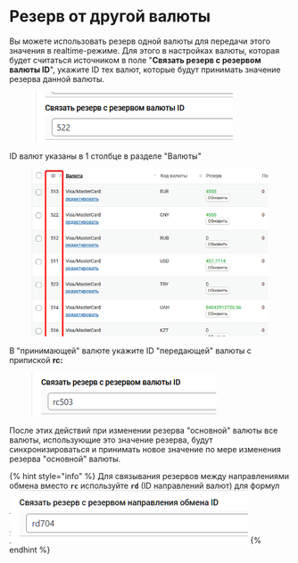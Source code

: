 # Резерв от другой валюты

Вы можете использовать резерв одной валюты для передачи этого значения в realtime-режиме. Для этого в настройках валюты, которая будет считаться источником в поле "**Связать резерв с резервом валюты ID**", укажите ID тех валют, которые будут принимать значение резерва данной валюты.

&#x20;

<figure><img src="../../../../.gitbook/assets/изображение (171).png" alt=""><figcaption></figcaption></figure>

ID валют указаны в 1 столбце в разделе "Валюты"

<figure><img src="../../../../.gitbook/assets/изображение (25).png" alt=""><figcaption></figcaption></figure>

В "принимающей" валюте укажите ID "передающей" валюты с припиской **rc:**

<figure><img src="../../../../.gitbook/assets/изображение (60).png" alt=""><figcaption></figcaption></figure>

После этих действий при изменении резерва "основной" валюты все валюты, использующие это значение резерва, будут синхронизироваться и принимать новое значение по мере изменения резерва "основной" валюты.

{% hint style="info" %}
Для связывания резервов между направлениями обмена вместо **`rc`** используйте **`rd`** (ID направлений валют) для формул\
![](<../../../../.gitbook/assets/image (1922).png>)
{% endhint %}
